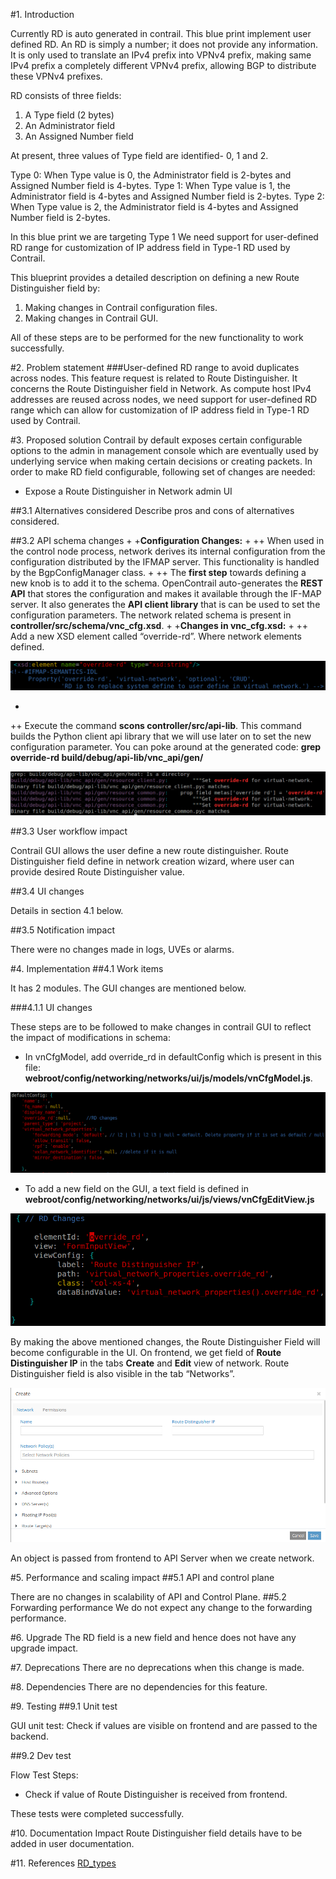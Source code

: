 
#1. Introduction

Currently RD is auto generated in contrail. This blue print implement user defined RD.
An RD is simply a number; it does not provide any information. It is only used to translate an IPv4 prefix into VPNv4 prefix, making same IPv4 prefix a completely different VPNv4 prefix, allowing BGP to distribute these VPNv4 prefixes.

RD consists of three fields:

1) A Type field (2 bytes)
2) An Administrator field
3) An Assigned Number field

At present, three values of Type field are identified- 0, 1 and 2.

Type 0: When Type value is 0, the Administrator field is 2-bytes and Assigned Number field is 4-bytes.
Type 1: When Type value is 1, the Administrator field is 4-bytes and Assigned Number field is 2-bytes.
Type 2: When Type value is 2, the Administrator field is 4-bytes and Assigned Number field is 2-bytes.

In this blue print we are targeting Type 1
We need support for user-defined RD range for customization of IP address field in Type-1 RD used by Contrail.

This blueprint provides a detailed description on defining a new Route Distinguisher field by:

1. Making changes in Contrail configuration files.
2. Making changes in Contrail GUI.

All of these steps are to be performed for the new functionality to work successfully.

#2. Problem statement
###User-defined RD range to avoid duplicates across nodes.
This feature request is related to Route Distinguisher. It concerns the Route Distinguisher field in Network. As compute host IPv4 addresses are reused across nodes, we need support for user-defined RD range which can allow for customization of IP address field in Type-1 RD used by Contrail.

#3. Proposed solution
Contrail by default exposes certain configurable options to the admin in management console which are eventually used by underlying service when making certain decisions or creating packets. In order to make RD field configurable, following set of changes are needed:

+ Expose a Route Distinguisher in Network admin UI

##3.1 Alternatives considered
Describe pros and cons of alternatives considered.

##3.2 API schema changes
 +
 +**Configuration Changes:**
 +
 ++ When used in the control node process, network derives its internal configuration from the configuration distributed by the IFMAP server. This functionality is handled by the BgpConfigManager class.
 +
 ++ The **first step** towards defining a new knob is to add it to the schema. OpenContrail auto-generates the **REST API** that stores the configuration and makes it available through the IF-MAP server. It also generates the **API client library** that is can be used to set the configuration parameters. The network related schema is present in **controller/src/schema/vnc_cfg.xsd**.
 +
 +**Changes in vnc_cfg.xsd:**
 +
 ++ Add a new XSD element called “override-rd”. Where network elements defined.
 
 ![alt text](images/sec_3.2_a.png "Img 1")
 
 +
 ++ Execute the command **scons controller/src/api-lib**. This command builds the Python client api library that we will use later on to set the new configuration parameter. You can poke around at the generated code: **grep override-rd build/debug/api-lib/vnc_api/gen/**
 
 ![alt text](images/sec_3.2_b.png "Img 2")
 
##3.3 User workflow impact

Contrail GUI allows the user define a new route distinguisher. Route Distinguisher field define in network creation wizard, where user can provide desired  Route Distinguisher value.

##3.4 UI changes

Details in section 4.1 below.

##3.5 Notification impact

There were no changes made in logs, UVEs or alarms.

#4. Implementation
##4.1  Work items

It has 2 modules. The GUI changes are mentioned below.


###4.1.1 UI changes

These steps are to be followed to make changes in contrail GUI to reflect the impact of modifications in schema:

+ In vnCfgModel, add override_rd in defaultConfig which is present in this file: **webroot/config/networking/networks/ui/js/models/vnCfgModel.js**.

![alt text](images/sec_4.1.1_a.png "Img 4")

+ To add a new field on the GUI, a text field is defined in **webroot/config/networking/networks/ui/js/views/vnCfgEditView.js**

![alt text](images/sec_4.1.1_b.png "Img 5")

By making the above mentioned changes, the Route Distinguisher Field will become configurable in the UI.
On frontend, we get field of **Route Distinguisher IP** in the tabs **Create** and **Edit** view of network. Route Distinguisher field is also visible in the tab “Networks”.

![alt text](images/rd_FE.png "Img 3")

An object is passed from frontend to API Server when we create network.


#5. Performance and scaling impact
##5.1 API and control plane

There are no changes in scalability of API and Control Plane.
##5.2 Forwarding performance
We do not expect any change to the forwarding performance.

#6. Upgrade
The RD field is a new field and hence does not have any upgrade impact.

#7. Deprecations
There are no deprecations when this change is made.

#8. Dependencies
There are no dependencies for this feature.

#9. Testing
##9.1 Unit test

GUI unit test: Check if values are visible on frontend and are passed to the backend.

##9.2 Dev test

Flow Test Steps:

+ Check if value of Route Distinguisher is received from frontend.

These tests were completed successfully.

#10. Documentation Impact
Route Distinguisher field details have to be added in user documentation.

#11. References
[RD_types](https://sites.google.com/site/amitsciscozone/home/important-tips/mpls-wiki/route-distinguisher-its-types)
